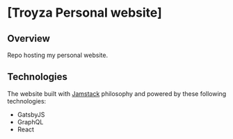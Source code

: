 # [Troyza Personal website]
## Overview
Repo hosting my personal website.

## Technologies
The website built with [Jamstack](https://www.gatsbyjs.com/docs/glossary/jamstack/) philosophy and powered by these following technologies: 
- GatsbyJS
- GraphQL
- React